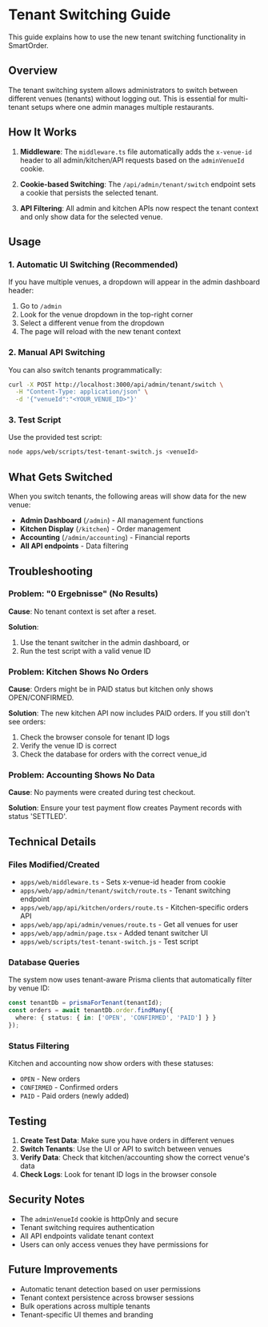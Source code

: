 # Tenant Switching Guide

This guide explains how to use the new tenant switching functionality in SmartOrder.

## Overview

The tenant switching system allows administrators to switch between different venues (tenants) without logging out. This is essential for multi-tenant setups where one admin manages multiple restaurants.

## How It Works

1. **Middleware**: The `middleware.ts` file automatically adds the `x-venue-id` header to all admin/kitchen/API requests based on the `adminVenueId` cookie.

2. **Cookie-based Switching**: The `/api/admin/tenant/switch` endpoint sets a cookie that persists the selected tenant.

3. **API Filtering**: All admin and kitchen APIs now respect the tenant context and only show data for the selected venue.

## Usage

### 1. Automatic UI Switching (Recommended)

If you have multiple venues, a dropdown will appear in the admin dashboard header:

1. Go to `/admin`
2. Look for the venue dropdown in the top-right corner
3. Select a different venue from the dropdown
4. The page will reload with the new tenant context

### 2. Manual API Switching

You can also switch tenants programmatically:

```bash
curl -X POST http://localhost:3000/api/admin/tenant/switch \
  -H "Content-Type: application/json" \
  -d '{"venueId":"<YOUR_VENUE_ID>"}'
```

### 3. Test Script

Use the provided test script:

```bash
node apps/web/scripts/test-tenant-switch.js <venueId>
```

## What Gets Switched

When you switch tenants, the following areas will show data for the new venue:

- **Admin Dashboard** (`/admin`) - All management functions
- **Kitchen Display** (`/kitchen`) - Order management
- **Accounting** (`/admin/accounting`) - Financial reports
- **All API endpoints** - Data filtering

## Troubleshooting

### Problem: "0 Ergebnisse" (No Results)

**Cause**: No tenant context is set after a reset.

**Solution**: 
1. Use the tenant switcher in the admin dashboard, or
2. Run the test script with a valid venue ID

### Problem: Kitchen Shows No Orders

**Cause**: Orders might be in PAID status but kitchen only shows OPEN/CONFIRMED.

**Solution**: The new kitchen API now includes PAID orders. If you still don't see orders:
1. Check the browser console for tenant ID logs
2. Verify the venue ID is correct
3. Check the database for orders with the correct venue_id

### Problem: Accounting Shows No Data

**Cause**: No payments were created during test checkout.

**Solution**: Ensure your test payment flow creates Payment records with status 'SETTLED'.

## Technical Details

### Files Modified/Created

- `apps/web/middleware.ts` - Sets x-venue-id header from cookie
- `apps/web/app/admin/tenant/switch/route.ts` - Tenant switching endpoint
- `apps/web/app/api/kitchen/orders/route.ts` - Kitchen-specific orders API
- `apps/web/app/api/admin/venues/route.ts` - Get all venues for user
- `apps/web/app/admin/page.tsx` - Added tenant switcher UI
- `apps/web/scripts/test-tenant-switch.js` - Test script

### Database Queries

The system now uses tenant-aware Prisma clients that automatically filter by venue ID:

```typescript
const tenantDb = prismaForTenant(tenantId);
const orders = await tenantDb.order.findMany({
  where: { status: { in: ['OPEN', 'CONFIRMED', 'PAID'] } }
});
```

### Status Filtering

Kitchen and accounting now show orders with these statuses:
- `OPEN` - New orders
- `CONFIRMED` - Confirmed orders  
- `PAID` - Paid orders (newly added)

## Testing

1. **Create Test Data**: Make sure you have orders in different venues
2. **Switch Tenants**: Use the UI or API to switch between venues
3. **Verify Data**: Check that kitchen/accounting show the correct venue's data
4. **Check Logs**: Look for tenant ID logs in the browser console

## Security Notes

- The `adminVenueId` cookie is httpOnly and secure
- Tenant switching requires authentication
- All API endpoints validate tenant context
- Users can only access venues they have permissions for

## Future Improvements

- Automatic tenant detection based on user permissions
- Tenant context persistence across browser sessions
- Bulk operations across multiple tenants
- Tenant-specific UI themes and branding
